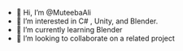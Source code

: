 - 👋 Hi, I’m @MuteebaAli
- 👀 I’m interested in C# , Unity, and Blender.
- 🌱 I’m currently learning Blender
- 💞️ I’m looking to collaborate on a related project



<!---
MuteebaAli/MuteebaAli is a ✨ special ✨ repository because its `README.md` (this file) appears on your GitHub profile.
You can click the Preview link to take a look at your changes.
--->
